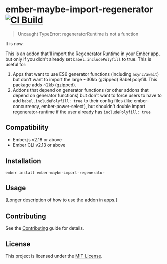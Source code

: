 # ember-maybe-import-regenerator [![CI Build](https://github.com/machty/ember-maybe-import-regenerator/actions/workflows/ci-build.yml/badge.svg)](https://github.com/machty/ember-maybe-import-regenerator/actions/workflows/ci-build.yml)

> Uncaught TypeError: regeneratorRuntime is not a function

It is now.

This is an addon that'll import the
[Regenerator](https://github.com/facebook/regenerator)
Runtime in your Ember app, but only if you didn't already set
`babel.includePolyfill` to true. This is useful for:

1. Apps that want to use ES6 generator functions (including `async/await`) but don't want to
   import the large ~30kb (gzipped) Babel polyfill. This package adds ~2kb (gzipped).
2. Addons that depend on generator functions (or other addons
   that depend on generator functions) but don't want to
   force users to have to add `babel.includePolyfill: true` to
   their config files (like ember-concurrency, ember-power-select), but
   shouldn't double import regenerator-runtime if the user already
   has `includePolyfill: true`


Compatibility
------------------------------------------------------------------------------

* Ember.js v2.18 or above
* Ember CLI v2.13 or above


Installation
------------------------------------------------------------------------------

```
ember install ember-maybe-import-regenerator
```


Usage
------------------------------------------------------------------------------

[Longer description of how to use the addon in apps.]


Contributing
------------------------------------------------------------------------------

See the [Contributing](CONTRIBUTING.md) guide for details.


License
------------------------------------------------------------------------------

This project is licensed under the [MIT License](LICENSE.md).
